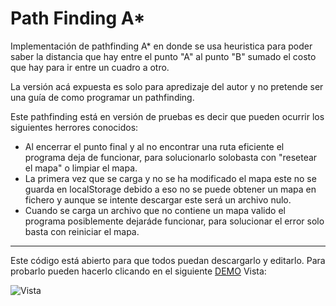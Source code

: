 # Path Finding A*

Implementación de pathfinding A* en donde se usa heuristica para poder saber la distancia que hay entre el punto "A" al punto "B" sumado el costo que hay para ir entre un cuadro a otro.

La versión acá expuesta es solo para apredizaje del autor y no pretende ser una guía de como programar un pathfinding.

Este pathfinding está en versión de pruebas es decir que pueden ocurrir los siguientes herrores conocidos:
- Al encerrar el punto final y al no encontrar una ruta eficiente el programa deja de funcionar, para solucionarlo solobasta con "resetear el mapa" o limpiar el mapa.
- La primera vez que se carga y no se ha modificado el mapa este no se guarda en localStorage debido a eso no se puede obtener un mapa en fichero y aunque se intente descargar este será un archivo nulo.
- Cuando se carga un archivo que no contiene un mapa valido el programa posiblemente dejaráde funcionar, para solucionar el error solo basta con reiniciar el mapa.
---
Este código está abierto para que todos puedan descargarlo y editarlo.
Para probarlo pueden hacerlo clicando en el siguiente [DEMO](https://gammafp.github.io/pathfinding)
Vista: 

![Vista](https://i.gyazo.com/9530b9ec775f45de101b9caad1b84ab1.png)

